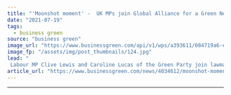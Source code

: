 ```yaml
---
title: "'Moonshot moment' -  UK MPs join Global Alliance for a Green New Deal"
date: "2021-07-19"
tags: 
  - business green
source: "business green"
image_url: "https://www.businessgreen.com/api/v1/wps/a393611/084719a6-ed08-402c-baf3-02c0fd0d9558/6/Caoline-Lucas-Clive-Lewis-green-new-deal-185x114.jpg"
image_fp: "/assets/img/post_thumbnails/124.jpg"
lead: "
 Labour MP Clive Lewis and Caroline Lucas of the Green Party join lawmakers from US, Brazil, EU and Costa Rica in new global climate justice campaign ..."
article_url: "https://www.businessgreen.com/news/4034612/moonshot-moment-uk-mps-join-global-alliance-green-deal"
---
```


---
